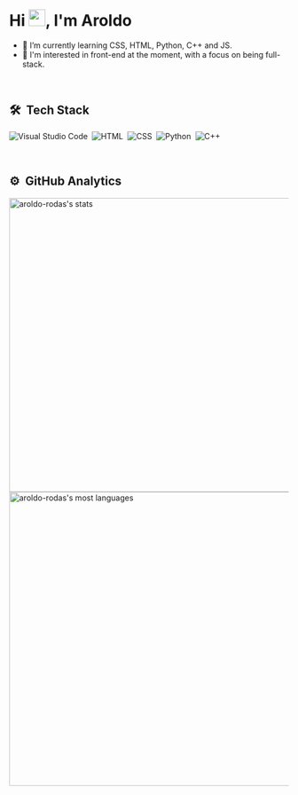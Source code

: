<h1 align="left">Hi <img src="https://raw.githubusercontent.com/kaueMarques/kaueMarques/master/hi.gif" height="30px">, I'm Aroldo</h1>

- 🌱 I’m currently learning CSS, HTML, Python, C++ and JS.
- 💬 I'm interested in front-end at the moment, with a focus on being full-stack.

<br>

## 🛠 &nbsp;Tech Stack
![Visual Studio Code](https://img.shields.io/badge/-Visual%20Studio%20Code-05122A?style=flat&logo=visual-studio-code&logoColor=007ACC)&nbsp;
![HTML](https://img.shields.io/badge/-HTML-05122A?style=flat&logo=HTML5)&nbsp;
![CSS](https://img.shields.io/badge/-CSS-05122A?style=flat&logo=CSS3&logoColor=1572B6)&nbsp;
![Python](https://img.shields.io/badge/-Phyton-05122A?style=flat&logo=python&logoColor=1572B6)&nbsp;
![C++](https://img.shields.io/badge/-C++-05122A?style=flat&logo=C++&logoColor=1572B6)&nbsp;

<br>

## ⚙️ &nbsp;GitHub Analytics

<p align="left">
<img width="530em" src="https://github-readme-stats.vercel.app/api?username=aroldo-rodas&show_icons=true&theme=vision-friendly-dark" alt="aroldo-rodas's stats"/>
<img width="530em" src="https://github-readme-stats.vercel.app/api/top-langs/?username=aroldo-rodas&layout=compact&theme=vision-friendly-dark" alt="aroldo-rodas's most languages"/>
</p>
<!--
**aroldo-rodas/aroldo-rodas** is a ✨ _special_ ✨ repository because its `README.md` (this file) appears on your GitHub profile.

Here are some ideas to get you started:

- 🔭 I’m currently working on ...
- 🌱 I’m currently learning ...
- 👯 I’m looking to collaborate on ...
- 🤔 I’m looking for help with ...
- 💬 Ask me about ...
- 📫 How to reach me: ...
- 😄 Pronouns: ...
- ⚡ Fun fact: ...
-->
